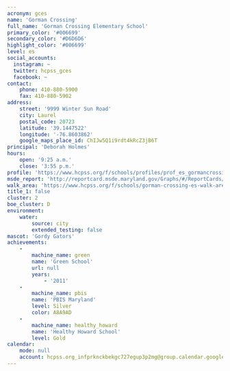 ```yaml
---
acronym: gces
name: 'Gorman Crossing'
full_name: 'Gorman Crossing Elementary School'
primary_color: '#006699'
secondary_color: '#D6D6D6'
highlight_color: '#006699'
level: es
social_accounts:
  instagram: ~
  twitter: hcpss_gces
  facebook: ~
contact:
    phone: 410-880-5900
    fax: 410-880-5902
address:
    street: '9999 Winter Sun Road'
    city: Laurel
    postal_code: 20723
    latitude: '39.1447522'
    longitude: '-76.8603862'
    google_maps_place_id: ChIJw5Q1i9rdt4kRcZ3jB6T
principal: 'Deborah Holmes'
hours:
    open: '9:25 a.m.'
    close: '3:55 p.m.'
profile: 'https://www.hcpss.org/f/schools/profiles/prof_es_gormancrossing.pdf'
msde_report: 'http://reportcard.msde.maryland.gov/Graphs/#/ReportCards/ReportCardSchool/1//1/13/0625/'
walk_area: 'https://www.hcpss.org/f/schools/gorman-crossing-es-walk-area.pdf'
title_1: false
cluster: 2
boe_cluster: D
environment:
    water:
        source: city
        extended_testing: false
mascot: 'Gordy Gators'
achievements:
    -
        machine_name: green
        name: 'Green School'
        url: null
        years:
            - '2011'
    -
        machine_name: pbis
        name: 'PBIS Maryland'
        level: Silver
        color: A8A9AD
    -
        machine_name: healthy_howard
        name: 'Healthy Howard School'
        level: Gold
calendar:
    mode: null
    account: hcpss.org_infprknckbekgc727egup3p2mg@group.calendar.google.com
---
```

